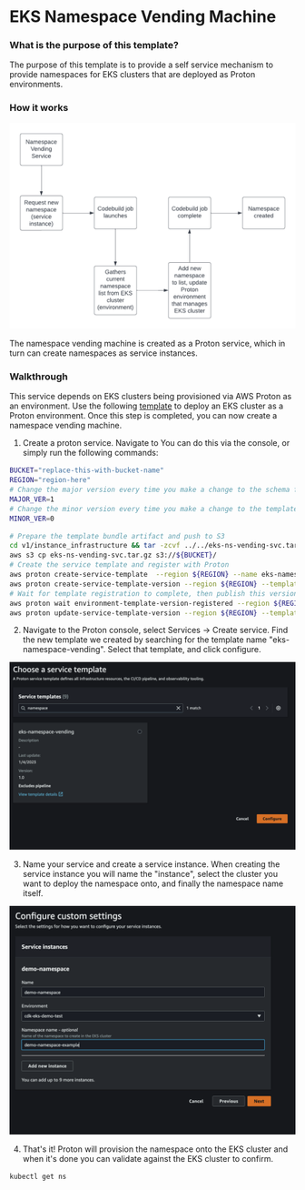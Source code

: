 # EKS Namespace Vending Machine

### What is the purpose of this template?

The purpose of this template is to provide a self service mechanism to provide namespaces for EKS clusters that are deployed as Proton environments.

### How it works

![Namespace provisioning workflow](./diagram.png "Namespace provisioning workflow")

The namespace vending machine is created as a Proton service, which in turn can create namespaces as service instances.

### Walkthrough

This service depends on EKS clusters being provisioned via AWS Proton as an environment.
Use the following [template](../../environment-templates/vpc-eks-cluster) to deploy an EKS cluster as a Proton environment.
Once this step is completed, you can now create a namespace vending machine.

1. Create a proton service. Navigate to You can do this via the console, or simply run the following commands:

```bash
BUCKET="replace-this-with-bucket-name"
REGION="region-here"
# Change the major version every time you make a change to the schema file
MAJOR_VER=1
# Change the minor version every time you make a change to the template
MINOR_VER=0
```

```bash
# Prepare the template bundle artifact and push to S3
cd v1/instance_infrastructure && tar -zcvf ../../eks-ns-vending-svc.tar.gz . && cd ../../
aws s3 cp eks-ns-vending-svc.tar.gz s3://${BUCKET}/
# Create the service template and register with Proton
aws proton create-service-template  --region ${REGION} --name eks-namespace-vending --pipeline-provisioning CUSTOMER_MANAGED
aws proton create-service-template-version --region ${REGION} --template-name eks-namespace-vending --source s3="{bucket=$BUCKET,key=eks-ns-vending-svc.tar.gz}" --compatible-environment-templates majorVersion=1,templateName=vpc-eks-cluster
# Wait for template registration to complete, then publish this version of the template bundle
aws proton wait environment-template-version-registered --region ${REGION} --major-version $MAJOR_VER --minor-version $MINOR_VER --template-name eks-namespace-vending
aws proton update-service-template-version --region ${REGION} --template-name eks-namespace-vending --major-version $MAJOR_VER --minor-version $MINOR_VER --status PUBLISHED
```

2. Navigate to the Proton console, select Services -> Create service. Find the new template we created by searching for the template name "eks-namespace-vending". Select that template, and click configure.

![service template](./svc1.png "select service template")

3. Name your service and create a service instance. When creating the service instance you will name the "instance", select the cluster you want to deploy the namespace onto, and finally the namespace name itself.

![service instance](./svc2.png "create service instance")

4. That's it! Proton will provision the namespace onto the EKS cluster and when it's done you can validate against the EKS cluster to confirm.

```bash
kubectl get ns
```

